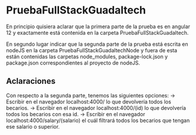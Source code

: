 # PruebaFullStackGuadaltech
En principio quisiera aclarar que la primera parte de la prueba es en angular 12 y exactamente está contenida en la carpeta
PruebaFullStackGuadaltech.

En segundo lugar indicar que la segunda parte de la prueba está escrita en nodeJS en la carpeta PruebaFullStackGuadaltechNode y fuera de esta están contenidas las carpetas node_modules, package-lock.json y package.json correspondientes al proyecto de nodeJS.

## Aclaraciones
Con respecto a la segunda parte, tenemos las siguientes opciones:
    -> Escribir en el navegador localhost:4000/ lo que devolvería todos los becarios.
    -> Escribir en el navegador localhost:4000/(id) lo que devolvería todos los becarios con esa id.
    -> Escribir en el navegador localhost:4000/salary/(salario) el cuál filtrará todos los becarios que tengan ese salario o superior.
